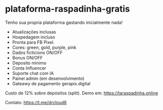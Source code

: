 # plataforma-raspadinha-gratis

Tenho sua propria plataforma gastando inicialmente nada!
- Atualizações inclusas
- Hospedagem incluso
- Pronta para FB Pixel.
- Cores: green, gold, purple, pink
- Dados ficticions ON/OFF
- Bonus ON/OFF
- Deposito minimo
- Conta Influencer
- Suporte chat com IA
- Painel admin (em desenvolvimento)
- Gateawy de pagamento gerapix.digital

Custo de 12% sobre depósitos (split).
Demo em: https://taraspadinha.online

Contato: https://t.me/drcloud8
